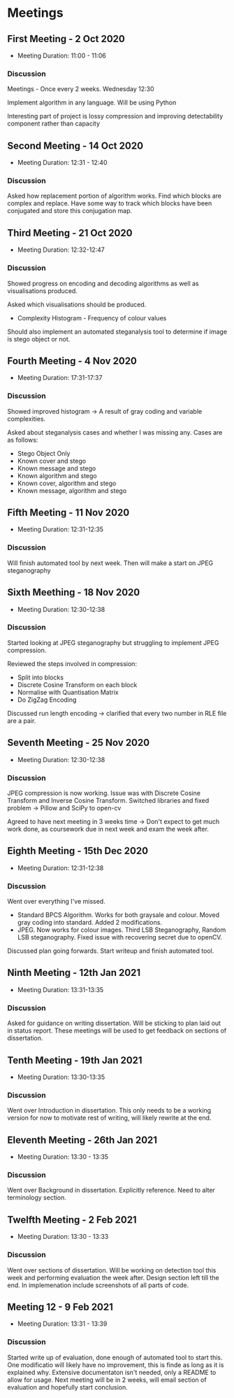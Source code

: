 # Meetings 

## First Meeting - 2 Oct 2020

* Meeting Duration: 11:00 - 11:06

### Discussion

Meetings - Once every 2 weeks. Wednesday 12:30

Implement algorithm in any language. Will be using Python

Interesting part of project is lossy compression and improving detectability component rather than capacity

## Second Meeting - 14 Oct 2020

* Meeting Duration: 12:31 - 12:40

### Discussion

Asked how replacement portion of algorithm works. Find which blocks are complex and replace. Have some way to track which blocks have been conjugated and store this conjugation map. 

## Third Meeting - 21 Oct 2020

* Meeting Duration: 12:32-12:47

### Discussion

Showed progress on encoding and decoding algorithms as well as visualisations produced.

Asked which visualisations should be produced.
- Complexity Histogram - Frequency of colour values

Should also implement an automated steganalysis tool to determine if image is stego object or not.

## Fourth Meeting - 4 Nov 2020

* Meeting Duration: 17:31-17:37

### Discussion 

Showed improved histogram -> A result of gray coding and variable complexities. 

Asked about steganalysis cases and whether I was missing any. Cases are as follows:
- Stego Object Only
- Known cover and stego
- Known message and stego
- Known algorithm and stego
- Known cover, algorithm and stego
- Known message, algorithm and stego

## Fifth Meeting - 11 Nov 2020

* Meeting Duration: 12:31-12:35

### Discussion 

Will finish automated tool by next week. Then will make a start on JPEG steganography


## Sixth Meething - 18 Nov 2020

* Meeting Duration: 12:30-12:38

### Discussion

Started looking at JPEG steganography but struggling to implement JPEG compression.

Reviewed the steps involved in compression:
- Split into blocks
- Discrete Cosine Transform on each block
- Normalise with Quantisation Matrix
- Do ZigZag Encoding

Discussed run length encoding -> clarified that every two number in RLE file are a pair. 

## Seventh Meeting - 25 Nov 2020

* Meeting Duration: 12:30-12:38

### Discussion

JPEG compression is now working. Issue was with Discrete Cosine Transform and Inverse Cosine Transform. Switched libraries and fixed problem -> Pillow and SciPy to open-cv

Agreed to have next meeting in 3 weeks time -> Don't expect to get much work done, as coursework due in next week and exam the week after.


## Eighth Meeting - 15th Dec 2020

* Meeting Duration: 12:31-12:38

### Discussion

Went over everything I've missed. 
- Standard BPCS Algorithm. Works for both graysale and colour. Moved gray coding into standard. Added 2 modifications.
- JPEG. Now works for colour images. Third LSB Steganography, Random LSB steganography. Fixed issue with recovering secret due to openCV.

Discussed plan going forwards. Start writeup and finish automated tool.

## Ninth Meeting - 12th Jan 2021

* Meeting Duration: 13:31-13:35

### Discussion

Asked for guidance on writing dissertation. Will be sticking to plan laid out in status report. These meetings will be used to get feedback on sections of dissertation.

## Tenth Meeting - 19th Jan 2021

* Meeting Duration: 13:30-13:35

### Discussion

Went over Introduction in dissertation. This only needs to be a working version for now to motivate rest of writing, will likely rewrite at the end.

## Eleventh Meeting - 26th Jan 2021

* Meeting Duration: 13:30 - 13:35

### Discussion

Went over Background in dissertation. Explicitly reference. Need to alter terminology section.

## Twelfth Meeting - 2 Feb 2021

* Meeting Duration: 13:30 - 13:33

### Discussion

Went over sections of dissertation. Will be working on detection tool this week and performing evaluation the week after. Design section left till the end. In implemenation include screenshots of all parts of code. 

## Meeting 12 - 9 Feb 2021

* Meeting Duration: 13:31 - 13:39

### Discussion

Started write up of evaluation, done enough of automated tool to start this. One modificatio will likely have no improvement, this is finde as long as it is explained why. 
Extensive documentaton isn't needed, only a README to allow for usage. Next meeting will be in 2 weeks, will email section of evaluation and hopefully start conclusion.

